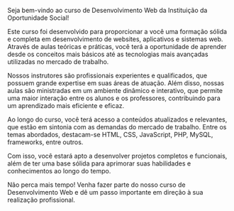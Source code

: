 Seja bem-vindo ao curso de Desenvolvimento Web da Instituição da Oportunidade Social!

Este curso foi desenvolvido para proporcionar a você uma formação sólida e completa em desenvolvimento de websites, aplicativos e sistemas web. Através de aulas teóricas e práticas, você terá a oportunidade de aprender desde os conceitos mais básicos até as tecnologias mais avançadas utilizadas no mercado de trabalho.

Nossos instrutores são profissionais experientes e qualificados, que possuem grande expertise em suas áreas de atuação. Além disso, nossas aulas são ministradas em um ambiente dinâmico e interativo, que permite uma maior interação entre os alunos e os professores, contribuindo para um aprendizado mais eficiente e eficaz.

Ao longo do curso, você terá acesso a conteúdos atualizados e relevantes, que estão em sintonia com as demandas do mercado de trabalho. Entre os temas abordados, destacam-se HTML, CSS, JavaScript, PHP, MySQL, frameworks, entre outros.

Com isso, você estará apto a desenvolver projetos completos e funcionais, além de ter uma base sólida para aprimorar suas habilidades e conhecimentos ao longo do tempo.

Não perca mais tempo! Venha fazer parte do nosso curso de Desenvolvimento Web e dê um passo importante em direção à sua realização profissional.
